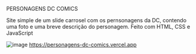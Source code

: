 PERSONAGENS DC COMICS

Site simple de um slide carrosel com os pernsonagens da DC, contendo uma foto e uma breve descrição do personagem. Feito com HTML, CSS e JavaScript

![image](https://github.com/DaphinyAssis/Personagens-DC-Comics/assets/136387354/7dcb17fa-745f-4f18-8a9a-703cf9abdee3)
https://personagens-dc-comics.vercel.app
